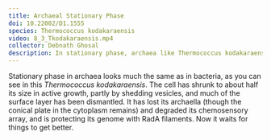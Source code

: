 ```yaml
---
title: Archaeal Stationary Phase
doi: 10.22002/D1.1555
species: Thermococcus kodakaraensis
video: 8_3_Tkodakaraensis.mp4
collector: Debnath Ghosal
description: In stationary phase, archaea like Thermococcus kodakaraensis protect their DNA with RadA, which forms nucleoprotein filaments and repairs damage
---
```


Stationary phase in archaea looks much the same as in bacteria, as you can see in this *Thermococcus kodakaraensis*. The cell has shrunk to about half its size in active growth, partly by shedding vesicles, and much of the surface layer has been dismantled. It has lost its archaella (though the conical plate in the cytoplasm remains) and degraded its chemosensory array, and is protecting its genome with RadA filaments. Now it waits for things to get better.

